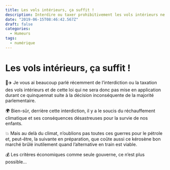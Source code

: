 ```yaml
---
title: Les vols intérieurs, ça suffit !
description: Interdire ou taxer prohibitivement les vols intérieurs ne doit plus être un tabou dans un monde qui se réchauffe dangereusement !
date: "2019-06-15T08:46:42.567Z"
draft: false
categories:
  - Humeurs
tags:
  - numérique
---
```


# Les vols intérieurs, ça suffit !

🚫✈️ Je vous ai beaucoup parlé récemment de l’interdiction ou la taxation des vols intérieurs et de cette loi qui ne sera donc pas mise en application durant ce quinquennat suite à la décision inconséquente de la majorité parlementaire.

🌍 Bien-sûr, derrière cette interdiction, il y a le soucis du réchauffement climatique et ses conséquences désastreuses pour la survie de nos enfants.

💥 Mais au delà du climat, n’oublions pas toutes ces guerres pour le pétrole et, peut-être, la suivante en préparation, que coûte aussi ce kérosène bon marché brûlé inutilement quand l’alternative en train est viable.

💰 Les critères économiques comme seule gouverne, ce n’est plus possible...
